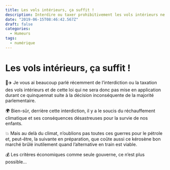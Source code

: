 ```yaml
---
title: Les vols intérieurs, ça suffit !
description: Interdire ou taxer prohibitivement les vols intérieurs ne doit plus être un tabou dans un monde qui se réchauffe dangereusement !
date: "2019-06-15T08:46:42.567Z"
draft: false
categories:
  - Humeurs
tags:
  - numérique
---
```


# Les vols intérieurs, ça suffit !

🚫✈️ Je vous ai beaucoup parlé récemment de l’interdiction ou la taxation des vols intérieurs et de cette loi qui ne sera donc pas mise en application durant ce quinquennat suite à la décision inconséquente de la majorité parlementaire.

🌍 Bien-sûr, derrière cette interdiction, il y a le soucis du réchauffement climatique et ses conséquences désastreuses pour la survie de nos enfants.

💥 Mais au delà du climat, n’oublions pas toutes ces guerres pour le pétrole et, peut-être, la suivante en préparation, que coûte aussi ce kérosène bon marché brûlé inutilement quand l’alternative en train est viable.

💰 Les critères économiques comme seule gouverne, ce n’est plus possible...
